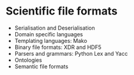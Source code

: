 # Scientific file formats

- Serialisation and Deserialisation
- Domain specific languages
- Templating languages: Mako
- Binary file formats: XDR and HDF5
- Parsers and grammars: Python Lex and Yacc
- Ontologies
- Semantic file formats

